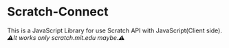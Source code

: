 # Scratch-Connect
This is a JavaScript Library for use Scratch API with JavaScript(Client side).<br />
*⚠︎It works only scratch.mit.edu maybe.⚠︎*
